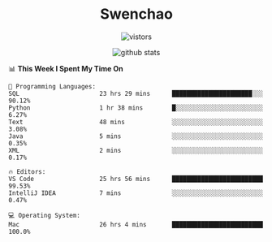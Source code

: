 <h1 align="center">Swenchao</h3>

<p align="center">
  <img src="https://visitor-badge.glitch.me/badge?page_id=Swenchao" alt="vistors" />
</p>

<p align="center">
  <img src="https://github-readme-stats.vercel.app/api?username=Swenchao&count_private=true&show_icons=true&theme=vue-dark&hide_title=true" alt="github stats" />
</p>

<!--START_SECTION:waka-->
📊 **This Week I Spent My Time On** 

```text
💬 Programming Languages: 
SQL                      23 hrs 29 mins      ██████████████████████░░░   90.12% 
Python                   1 hr 38 mins        █░░░░░░░░░░░░░░░░░░░░░░░░   6.27% 
Text                     48 mins             ░░░░░░░░░░░░░░░░░░░░░░░░░   3.08% 
Java                     5 mins              ░░░░░░░░░░░░░░░░░░░░░░░░░   0.35% 
XML                      2 mins              ░░░░░░░░░░░░░░░░░░░░░░░░░   0.17%

🔥 Editors: 
VS Code                  25 hrs 56 mins      █████████████████████████   99.53% 
IntelliJ IDEA            7 mins              ░░░░░░░░░░░░░░░░░░░░░░░░░   0.47%

💻 Operating System: 
Mac                      26 hrs 4 mins       █████████████████████████   100.0%

```


<!--END_SECTION:waka-->
